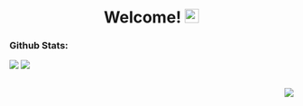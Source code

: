 <h1 align="center">
  Welcome!
  <img src="https://raw.githubusercontent.com/Tarikul-Islam-Anik/Animated-Fluent-Emojis/master/Emojis/Hand%20gestures/Waving%20Hand%20Medium-Light%20Skin%20Tone.png" alt="Waving Hand Medium-Light Skin Tone" width="25" height="25" />
</h1>

<h3>Github Stats:</h3>

<div align=left>
  <img src="https://github-readme-stats.vercel.app/api?username=adariya0&show_icons=true&icon_color=#d9d9d9&theme=dark&border_color=white" />
  <img src="https://github-readme-stats.vercel.app/api/top-langs/?username=adariya0&show_icons=true&icon_color=#d9d9d9&theme=dark&border_color=white" />
</div>

<br><img align="right" src="https://komarev.com/ghpvc/?username=adariya0&style=for-the-badge" />
